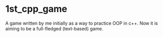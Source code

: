 # 1st_cpp_game
A game written by me initially as a way to practice OOP in c++.
Now it is aiming to be a full-fledged (text-based) game.
